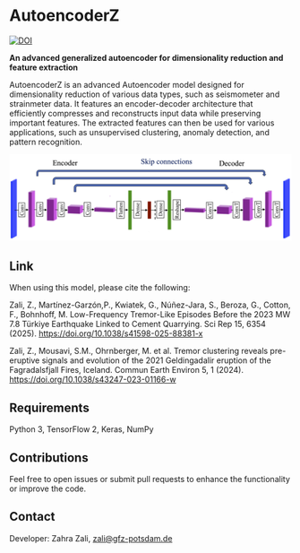# AutoencoderZ
[![DOI](https://zenodo.org/badge/DOI/10.5281/zenodo.14284460.svg)](https://doi.org/10.5281/zenodo.14284460)

**An advanced generalized autoencoder for dimensionality reduction and feature extraction**

AutoencoderZ is an advanced Autoencoder model designed for dimensionality reduction of various data types, such as seismometer and strainmeter data. It features an encoder-decoder architecture that efficiently compresses and reconstructs input data while preserving important features. The extracted features can then be used for various applications, such as unsupervised clustering, anomaly detection, and pattern recognition.

![Autoencoder Architecture](https://github.com/ZahraZali/AutoencoderZ/blob/main/AutoencoderZ.png)

## Link
When using this model, please cite the following:

Zali, Z., Martínez-Garzón,P., Kwiatek, G., Núñez-Jara, S., Beroza, G., Cotton, F., Bohnhoff, M. Low-Frequency Tremor-Like Episodes Before the 2023 MW 7.8 Türkiye Earthquake Linked to Cement Quarrying. Sci Rep 15, 6354 (2025). https://doi.org/10.1038/s41598-025-88381-x

Zali, Z., Mousavi, S.M., Ohrnberger, M. et al. Tremor clustering reveals pre-eruptive signals and evolution of the 2021 Geldingadalir eruption of the Fagradalsfjall Fires, Iceland. Commun Earth Environ 5, 1 (2024). https://doi.org/10.1038/s43247-023-01166-w

## Requirements
Python 3, TensorFlow 2, Keras, NumPy

## Contributions
Feel free to open issues or submit pull requests to enhance the functionality or improve the code.

## Contact
Developer: Zahra Zali, zali@gfz-potsdam.de
